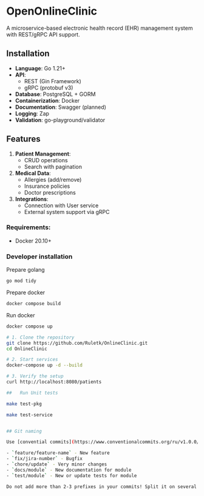 # OpenOnlineClinic

A microservice-based electronic health record (EHR) management system with REST/gRPC API support.

## Installation

- **Language**: Go 1.21+
- **API**: 
  - REST (Gin Framework)
  - gRPC (protobuf v3)
- **Database**: PostgreSQL + GORM
- **Containerization**: Docker
- **Documentation**: Swagger (planned)
- **Logging**: Zap
- **Validation**: go-playground/validator

## Features 
1. **Patient Management**:
   - CRUD operations
   - Search with pagination
2. **Medical Data**:
   - Allergies (add/remove)
   - Insurance policies
   - Doctor prescriptions
3. **Integrations**:
   - Connection with User service
   - External system support via gRPC

### Requirements:
- Docker 20.10+

### Developer installation
Prepare golang
```bash
go mod tidy
```

Prepare docker
```bash
docker compose build
```

Run docker
```bash
docker compose up
```
```bash
# 1. Clone the repository
git clone https://github.com/Ruletk/OnlineClinic.git
cd OnlineClinic

# 2. Start services
docker-compose up -d --build

# 3. Verify the setup
curl http://localhost:8080/patients

##   Run Unit tests

make test-pkg

make test-service


## Git naming

Use [convential commits](https://www.conventionalcommits.org/ru/v1.0.0/)!

- `feature/feature-name` - New feature
- `fix/jira-number` - Bugfix
- `chore/update` - Very minor changes
- `docs/module` - New documentation for module
- `test/module` - New or update tests for module

Do not add more than 2-3 prefixes in your commits! Split it on several commits.
